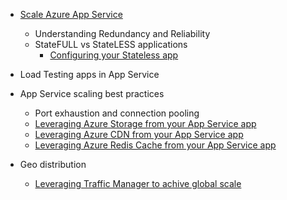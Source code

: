 * [Scale Azure App Service](web-sites-scale.md)
	* Understanding Redundancy and Reliability
	* StateFULL vs StateLESS applications
		* [Configuring your Stateless app](/blog/disabling-arrs-instance-affinity-in-windows-azure-web-sites/)

* Load Testing apps in App Service   

* App Service scaling best practices
	* Port exhaustion and connection pooling
	* [Leveraging Azure Storage from your App Service app](../storage/storage-dotnet-how-to-use-blobs.md)
	* [Leveraging Azure CDN from your App Service app](../cdn/cdn-overview.md)
	* [Leveraging Azure Redis Cache from your App Service app](../redis-cache/cache-dotnet-how-to-use-azure-redis-cache.md)
		
* Geo distribution
	* [Leveraging Traffic Manager to achive global scale](../traffic-manager/traffic-manager-overview.md)